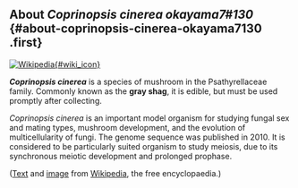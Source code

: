 About *Coprinopsis cinerea okayama7\#130* {#about-coprinopsis-cinerea-okayama7130 .first}
-----------------------------------------

[![Wikipedia](/img/wikipedia_logo_v2_en.png){#wiki_icon}](http://en.wikipedia.org/wiki/Coprinopsis_cinerea)

***Coprinopsis cinerea*** is a species of mushroom in the
Psathyrellaceae family. Commonly known as the **gray shag**, it is
edible, but must be used promptly after collecting.

*Coprinopsis cinerea* is an important model organism for studying fungal
sex and mating types, mushroom development, and the evolution of
multicellularity of fungi. The genome sequence was published in 2010. It
is considered to be particularly suited organism to study meiosis, due
to its synchronous meiotic development and prolonged prophase.

([Text](http://en.wikipedia.org/wiki/Coprinopsis_cinerea) and
[image](http://commons.wikimedia.org/wiki/File:Coprinopsis_spec._-_Lindsey_2a.jpg)
from [Wikipedia](http://en.wikipedia.org/), the free encyclopaedia.)
